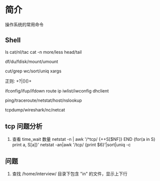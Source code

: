 # 简介
操作系统的常用命令

## Shell
ls
cat/nl/tac
    cat -n
more/less
head/tail

df/du/fdisk/mount/umount

cut/grep
wc/sort/uniq
xargs

正则: +?|()()+

ifconfig/ifup/ifdown
route
ip
iwlist/iwconfig
dhclient

ping/traceroute/netstat/host/nslookup

tcpdump/wireshark/nc/netcat


## tcp 问题分析
1. 查看 time_wait 数量
netstat -n | awk '/^tcp/ {++S[$NF]} END {for(a in S) print a, S[a]}'
netstat -an|awk '/tcp/ {print $6}'|sort|uniq -c


## 问题
1. 查找 /home/interview/ 目录下包含 "in" 的文件，显示上下行